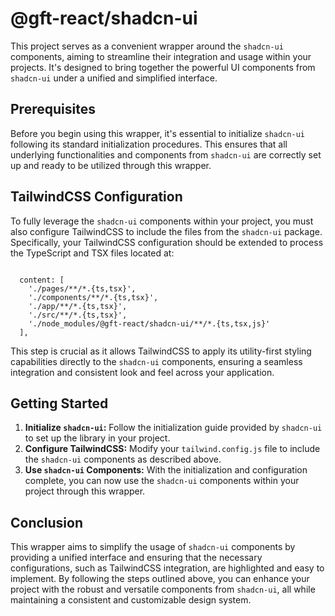 # @gft-react/shadcn-ui


This project serves as a convenient wrapper around the `shadcn-ui` components, aiming to streamline their integration and usage within your projects. It's designed to bring together the powerful UI components from `shadcn-ui` under a unified and simplified interface.

## Prerequisites

Before you begin using this wrapper, it's essential to initialize `shadcn-ui` following its standard initialization procedures. This ensures that all underlying functionalities and components from `shadcn-ui` are correctly set up and ready to be utilized through this wrapper.

## TailwindCSS Configuration

To fully leverage the `shadcn-ui` components within your project, you must also configure TailwindCSS to include the files from the `shadcn-ui` package. Specifically, your TailwindCSS configuration should be extended to process the TypeScript and TSX files located at:

```

  content: [
    './pages/**/*.{ts,tsx}',
    './components/**/*.{ts,tsx}',
    './app/**/*.{ts,tsx}',
    './src/**/*.{ts,tsx}',
    './node_modules/@gft-react/shadcn-ui/**/*.{ts,tsx,js}'
  ],

```


This step is crucial as it allows TailwindCSS to apply its utility-first styling capabilities directly to the `shadcn-ui` components, ensuring a seamless integration and consistent look and feel across your application.

## Getting Started

1. **Initialize `shadcn-ui`:** Follow the initialization guide provided by `shadcn-ui` to set up the library in your project.
2. **Configure TailwindCSS:** Modify your `tailwind.config.js` file to include the `shadcn-ui` components as described above.
3. **Use `shadcn-ui` Components:** With the initialization and configuration complete, you can now use the `shadcn-ui` components within your project through this wrapper.

## Conclusion

This wrapper aims to simplify the usage of `shadcn-ui` components by providing a unified interface and ensuring that the necessary configurations, such as TailwindCSS integration, are highlighted and easy to implement. By following the steps outlined above, you can enhance your project with the robust and versatile components from `shadcn-ui`, all while maintaining a consistent and customizable design system.